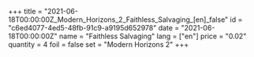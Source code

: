 +++
title = "2021-06-18T00:00:00Z_Modern_Horizons_2_Faithless_Salvaging_[en]_false"
id = "c6ed4077-4ed5-48fb-91c9-a9195d652978"
date = "2021-06-18T00:00:00Z"
name = "Faithless Salvaging"
lang = ["en"]
price = "0.02"
quantity = 4
foil = false
set = "Modern Horizons 2"
+++
